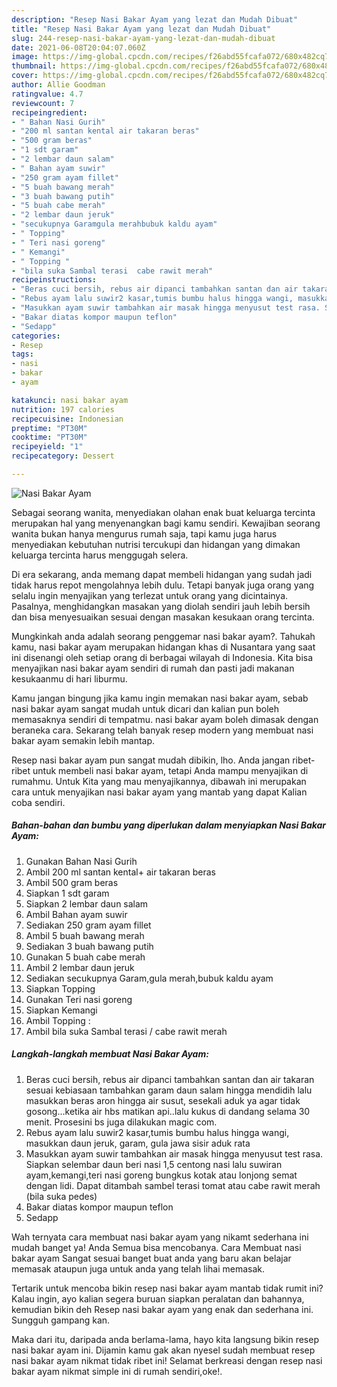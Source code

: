 ```yaml
---
description: "Resep Nasi Bakar Ayam yang lezat dan Mudah Dibuat"
title: "Resep Nasi Bakar Ayam yang lezat dan Mudah Dibuat"
slug: 244-resep-nasi-bakar-ayam-yang-lezat-dan-mudah-dibuat
date: 2021-06-08T20:04:07.060Z
image: https://img-global.cpcdn.com/recipes/f26abd55fcafa072/680x482cq70/nasi-bakar-ayam-foto-resep-utama.jpg
thumbnail: https://img-global.cpcdn.com/recipes/f26abd55fcafa072/680x482cq70/nasi-bakar-ayam-foto-resep-utama.jpg
cover: https://img-global.cpcdn.com/recipes/f26abd55fcafa072/680x482cq70/nasi-bakar-ayam-foto-resep-utama.jpg
author: Allie Goodman
ratingvalue: 4.7
reviewcount: 7
recipeingredient:
- " Bahan Nasi Gurih"
- "200 ml santan kental air takaran beras"
- "500 gram beras"
- "1 sdt garam"
- "2 lembar daun salam"
- " Bahan ayam suwir"
- "250 gram ayam fillet"
- "5 buah bawang merah"
- "3 buah bawang putih"
- "5 buah cabe merah"
- "2 lembar daun jeruk"
- "secukupnya Garamgula merahbubuk kaldu ayam"
- " Topping"
- " Teri nasi goreng"
- " Kemangi"
- " Topping "
- "bila suka Sambal terasi  cabe rawit merah"
recipeinstructions:
- "Beras cuci bersih, rebus air dipanci tambahkan santan dan air takaran sesuai kebiasaan tambahkan garam daun salam hingga mendidih lalu masukkan beras aron hingga air susut, sesekali aduk ya agar tidak gosong...ketika air hbs matikan api..lalu kukus di dandang selama 30 menit. Prosesini bs juga dilakukan magic com."
- "Rebus ayam lalu suwir2 kasar,tumis bumbu halus hingga wangi, masukkan daun jeruk, garam, gula jawa sisir aduk rata"
- "Masukkan ayam suwir tambahkan air masak hingga menyusut test rasa. Siapkan selembar daun beri nasi 1,5 centong nasi lalu suwiran ayam,kemangi,teri nasi goreng bungkus kotak atau lonjong semat dengan lidi. Dapat ditambah sambel terasi tomat atau cabe rawit merah (bila suka pedes)"
- "Bakar diatas kompor maupun teflon"
- "Sedapp"
categories:
- Resep
tags:
- nasi
- bakar
- ayam

katakunci: nasi bakar ayam 
nutrition: 197 calories
recipecuisine: Indonesian
preptime: "PT30M"
cooktime: "PT30M"
recipeyield: "1"
recipecategory: Dessert

---
```



![Nasi Bakar Ayam](https://img-global.cpcdn.com/recipes/f26abd55fcafa072/680x482cq70/nasi-bakar-ayam-foto-resep-utama.jpg)

Sebagai seorang wanita, menyediakan olahan enak buat keluarga tercinta merupakan hal yang menyenangkan bagi kamu sendiri. Kewajiban seorang  wanita bukan hanya mengurus rumah saja, tapi kamu juga harus menyediakan kebutuhan nutrisi tercukupi dan hidangan yang dimakan keluarga tercinta harus menggugah selera.

Di era  sekarang, anda memang dapat membeli hidangan yang sudah jadi tidak harus repot mengolahnya lebih dulu. Tetapi banyak juga orang yang selalu ingin menyajikan yang terlezat untuk orang yang dicintainya. Pasalnya, menghidangkan masakan yang diolah sendiri jauh lebih bersih dan bisa menyesuaikan sesuai dengan masakan kesukaan orang tercinta. 



Mungkinkah anda adalah seorang penggemar nasi bakar ayam?. Tahukah kamu, nasi bakar ayam merupakan hidangan khas di Nusantara yang saat ini disenangi oleh setiap orang di berbagai wilayah di Indonesia. Kita bisa menyajikan nasi bakar ayam sendiri di rumah dan pasti jadi makanan kesukaanmu di hari liburmu.

Kamu jangan bingung jika kamu ingin memakan nasi bakar ayam, sebab nasi bakar ayam sangat mudah untuk dicari dan kalian pun boleh memasaknya sendiri di tempatmu. nasi bakar ayam boleh dimasak dengan beraneka cara. Sekarang telah banyak resep modern yang membuat nasi bakar ayam semakin lebih mantap.

Resep nasi bakar ayam pun sangat mudah dibikin, lho. Anda jangan ribet-ribet untuk membeli nasi bakar ayam, tetapi Anda mampu menyajikan di rumahmu. Untuk Kita yang mau menyajikannya, dibawah ini merupakan cara untuk menyajikan nasi bakar ayam yang mantab yang dapat Kalian coba sendiri.

<!--inarticleads1-->

##### Bahan-bahan dan bumbu yang diperlukan dalam menyiapkan Nasi Bakar Ayam:

1. Gunakan  Bahan Nasi Gurih
1. Ambil 200 ml santan kental+ air takaran beras
1. Ambil 500 gram beras
1. Siapkan 1 sdt garam
1. Siapkan 2 lembar daun salam
1. Ambil  Bahan ayam suwir
1. Sediakan 250 gram ayam fillet
1. Ambil 5 buah bawang merah
1. Sediakan 3 buah bawang putih
1. Gunakan 5 buah cabe merah
1. Ambil 2 lembar daun jeruk
1. Sediakan secukupnya Garam,gula merah,bubuk kaldu ayam
1. Siapkan  Topping
1. Gunakan  Teri nasi goreng
1. Siapkan  Kemangi
1. Ambil  Topping :
1. Ambil bila suka Sambal terasi / cabe rawit merah




<!--inarticleads2-->

##### Langkah-langkah membuat Nasi Bakar Ayam:

1. Beras cuci bersih, rebus air dipanci tambahkan santan dan air takaran sesuai kebiasaan tambahkan garam daun salam hingga mendidih lalu masukkan beras aron hingga air susut, sesekali aduk ya agar tidak gosong...ketika air hbs matikan api..lalu kukus di dandang selama 30 menit. Prosesini bs juga dilakukan magic com.
1. Rebus ayam lalu suwir2 kasar,tumis bumbu halus hingga wangi, masukkan daun jeruk, garam, gula jawa sisir aduk rata
1. Masukkan ayam suwir tambahkan air masak hingga menyusut test rasa. Siapkan selembar daun beri nasi 1,5 centong nasi lalu suwiran ayam,kemangi,teri nasi goreng bungkus kotak atau lonjong semat dengan lidi. Dapat ditambah sambel terasi tomat atau cabe rawit merah (bila suka pedes)
1. Bakar diatas kompor maupun teflon
1. Sedapp




Wah ternyata cara membuat nasi bakar ayam yang nikamt sederhana ini mudah banget ya! Anda Semua bisa mencobanya. Cara Membuat nasi bakar ayam Sangat sesuai banget buat anda yang baru akan belajar memasak ataupun juga untuk anda yang telah lihai memasak.

Tertarik untuk mencoba bikin resep nasi bakar ayam mantab tidak rumit ini? Kalau ingin, ayo kalian segera buruan siapkan peralatan dan bahannya, kemudian bikin deh Resep nasi bakar ayam yang enak dan sederhana ini. Sungguh gampang kan. 

Maka dari itu, daripada anda berlama-lama, hayo kita langsung bikin resep nasi bakar ayam ini. Dijamin kamu gak akan nyesel sudah membuat resep nasi bakar ayam nikmat tidak ribet ini! Selamat berkreasi dengan resep nasi bakar ayam nikmat simple ini di rumah sendiri,oke!.

